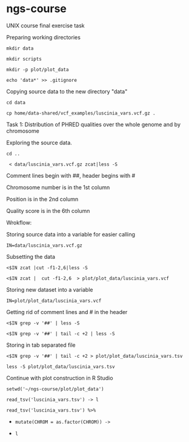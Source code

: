 # ngs-course
UNIX course final exercise task

Preparing working directories

	mkdir data
	
	mkdir scripts
	
	mkdir -p plot/plot_data
	
	echo 'data*' >> .gitignore
  
Copying source data to the new directory "data"

	cd data
  
	cp home/data-shared/vcf_examples/luscinia_vars.vcf.gz .

Task 1: Distribution of PHRED qualities over the whole genome and by chromosome

Exploring the source data.

	cd ..
	
	 < data/luscinia_vars.vcf.gz zcat|less -S
	 
Comment lines begin with ##, header begins with #

Chromosome number is in the 1st column

Position is in the 2nd column

Quality score is in the 6th column

Wrokflow:

Storing source data into a variable for easier calling

	IN=data/luscinia_vars.vcf.gz
	
Subsetting the data

	<$IN zcat |cut -f1-2,6|less -S
	
	<$IN zcat |  cut -f1-2,6  > plot/plot_data/luscinia_vars.vcf
	
Storing new dataset into a variable
	
	IN=plot/plot_data/luscinia_vars.vcf
	
Getting rid of comment lines and # in the header
	
	<$IN grep -v '##' | less -S
	
	<$IN grep -v '##' | tail -c +2 | less -S
	
Storing in tab separated file

	<$IN grep -v '##' | tail -c +2 > plot/plot_data/luscinia_vars.tsv
	
	less -S plot/plot_data/luscinia_vars.tsv
	
Continue with plot construction in R Studio

	setwd('~/ngs-course/plot/plot_data')
	
	read_tsv('luscinia_vars.tsv') -> l
	
	read_tsv('luscinia_vars.tsv') %>%
+     mutate(CHROM = as.factor(CHROM)) ->
+     l

	
